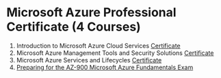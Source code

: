 # Microsoft Azure Professional Certificate (4 Courses)

1. Introduction to Microsoft Azure Cloud Services [Certificate](https://www.coursera.org/account/accomplishments/verify/U5CUA2AKX376)
2. Microsoft Azure Management Tools and Security Solutions [Certificate](https://www.coursera.org/account/accomplishments/verify/AT717126W6DA)
3. Microsoft Azure Services and Lifecycles [Certificate](https://coursera.org/share/07cb2edaf865ac6138e8ae77c0d4548b)
4. [Preparing for the AZ-900 Microsoft Azure Fundamentals Exam](https://www.coursera.org/learn/az-900-exam-prep/home/module/1)
